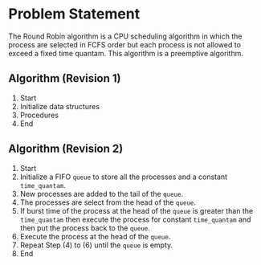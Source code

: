 # Problem Statement

The Round Robin algorithm is a CPU scheduling algorithm in which the process are selected in FCFS order but each process is not allowed to exceed a fixed time quantam. This algorithm is a preemptive algorithm.

## Algorithm (Revision 1)

1. Start
2. Initialize data structures
3. Procedures
4. End

## Algorithm (Revision 2)

1. Start
2. Initialize a FIFO `queue` to store all the processes and a constant `time_quantam`.
3. New processes are added to the tail of the `queue`.
4. The processes are select from the head of the `queue`.
5. If burst time of the process at the head of the `queue` is greater than the `time_quantam` then execute the process for constant `time_quantam` and then put the process back to the `queue`.
6. Execute the process at the head of the `queue`.
7. Repeat Step (4) to (6) until the `queue` is empty.
8. End
